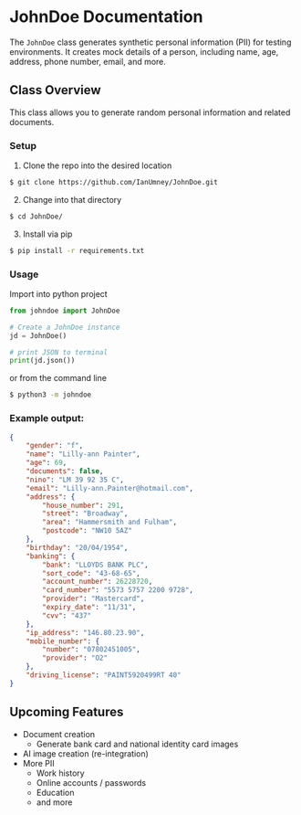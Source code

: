 

# JohnDoe Documentation

The `JohnDoe` class generates synthetic personal information (PII) for testing environments. It creates mock details of a person, including name, age, address, phone number, email, and more.

## Class Overview

This class allows you to generate random personal information and related documents.


### Setup
1. Clone the repo into the desired location
```bash
$ git clone https://github.com/IanUmney/JohnDoe.git
```
2. Change into that directory
```bash
$ cd JohnDoe/
```
3. Install via pip
```bash
$ pip install -r requirements.txt
```

### Usage
Import into python project
```python
from johndoe import JohnDoe

# Create a JohnDoe instance
jd = JohnDoe()

# print JSON to terminal
print(jd.json())
```
or from the command line
```bash
$ python3 -m johndoe 
```

### Example output:
```json
{
    "gender": "f",
    "name": "Lilly-ann Painter",
    "age": 69,
    "documents": false,
    "nino": "LM 39 92 35 C",
    "email": "Lilly-ann.Painter@hotmail.com",
    "address": {
        "house_number": 291,
        "street": "Broadway",
        "area": "Hammersmith and Fulham",
        "postcode": "NW10 5AZ"
    },
    "birthday": "20/04/1954",
    "banking": {
        "bank": "LLOYDS BANK PLC",
        "sort_code": "43-68-65",
        "account_number": 26228720,
        "card_number": "5573 5757 2200 9728",
        "provider": "Mastercard",
        "expiry_date": "11/31",
        "cvv": "437"
    },
    "ip_address": "146.80.23.90",
    "mobile_number": {
        "number": "07802451005",
        "provider": "O2"
    },
    "driving_license": "PAINT5920499RT 40"
}
```


## Upcoming Features
- Document creation
  - Generate bank card and national identity card images
- AI image creation (re-integration)
- More PII
  - Work history
  - Online accounts / passwords
  - Education
  - and more